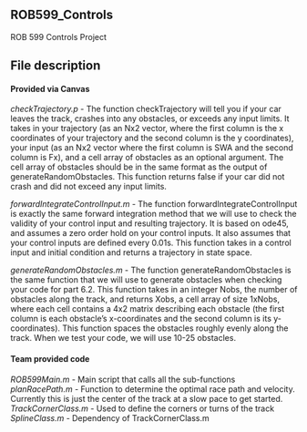 ## ROB599_Controls
ROB 599 Controls Project

## File description
#### Provided via Canvas
*checkTrajectory.p* - The function checkTrajectory will tell you if your car leaves the track, crashes into any obstacles, or exceeds any input limits. It takes in your trajectory (as an Nx2 vector, where the first column is the x coordinates of your trajectory and the second column is the y coordinates), your input (as an Nx2 vector where the first column is SWA and the second column is Fx), and a cell array of obstacles as an optional argument. The cell array of obstacles should be in the same format as the output of generateRandomObstacles. This function returns false if your car did not crash and did not exceed any input limits.

*forwardIntegrateControlInput.m* - The function forwardIntegrateControlInput is exactly the same forward integration method that we will use to check the validity of your control input and resulting trajectory. It is based on ode45, and assumes a zero order hold on your control inputs. It also assumes that your control inputs are defined every 0.01s. This function takes in a control input and initial condition and returns a trajectory in state space.

*generateRandomObstacles.m* - The function generateRandomObstacles is the same function that we will use to generate obstacles when checking your code for part 6.2. This function takes in an integer Nobs, the number of obstacles along the track, and returns Xobs, a cell array of size 1xNobs, where each cell contains a 4x2 matrix describing each obstacle (the first column is each obstacle’s x-coordinates and the second column is its y-coordinates). This function spaces the obstacles roughly evenly along the track. When we test your code, we will use 10-25 obstacles.

#### Team provided code
*ROB599Main.m* - Main script that calls all the sub-functions
*planRacePath.m* - Function to determine the optimal race path and velocity. Currently this is just the center of the track at a slow pace to get started.
*TrackCornerClass.m* - Used to define the corners or turns of the track
*SplineClass.m* - Dependency of TrackCornerClass.m
